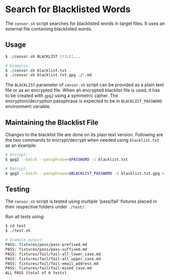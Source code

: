 # Search for Blacklisted Words

The `censor.sh` script searches for blacklisted words in target files. It uses an external file containing blacklisted words.

## Usage

```bash
$ ./censor.sh BLACKLIST [FILE]...

# Examples: 
$ ./censor.sh blacklist.txt .
$ ./censor.sh blacklist.txt.gpg ./*.md
```

The `BLACKLIST` parameter of `censor.sh` script can be provided as a plain text file or as an encrypted file. When an encrypted blacklist file is used, it has to be created with `gpg2` using a symmetric cipher. The encryption/decryption passphrase is expected to be in `BLACKLIST_PASSWORD` environment variable.

## Maintaining the Blacklist File

Changes to the blacklist file are done on its plain text version. Following are the two commands to encrypt/decrypt when needed using `blacklist.txt` as an example:

```bash
# Encrypt:
$ gpg2 --batch --passphrase=$PASSWORD -c blacklist.txt

# Decrypt: 
$ gpg2 --batch --passphrase=$BLACKLIST_PASSWORD -d blacklist.txt.gpg > blacklist.txt
```

## Testing

The `censor.sh` script is tested using multiple 'pass/fail' fixtures placed in their respective folders under `./test/`.

Run all tests using:

```bash
$ cd test
$ ./test.sh

# Example output:
PASS: fixtures/pass/pass-prefixed.md
PASS: fixtures/pass/pass-suffixed.md
PASS: fixtures/fail/fail-all_lower_case.md
PASS: fixtures/fail/fail-all_upper_case.md
PASS: fixtures/fail/fail-email_address.md
PASS: fixtures/fail/fail-mixed_case.md
ALL PASS (total of 6 tests)
```
